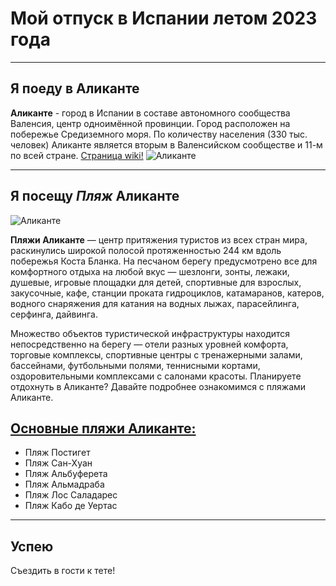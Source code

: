 # Мой отпуск в Испании летом 2023 года

---
## Я поеду в **Аликанте**

**Аликанте** - город в Испании в составе автономного сообщества Валенсия, центр одноимённой провинции. Город расположен на побережье Средиземного моря. По количеству населения (330 тыс. человек) Аликанте является вторым в Валенсийском сообществе и 11-м по всей стране. [Cтраница wiki!](https://ru.wikipedia.org/wiki/%D0%90%D0%BB%D0%B8%D0%BA%D0%B0%D0%BD%D1%82%D0%B5)
![Аликанте](https://kurleut-invest.com/upload/userfiles/images/Alikante.jpg)

---
## Я посещу **_Пляж_ Аликанте**

![Аликанте](https://iespanol.ru/wp-content/uploads/2019/01/playa-alicante.gif)

**Пляжи Аликанте** — центр притяжения туристов из всех стран мира, раскинулись широкой полосой протяженностью 244 км вдоль побережья Коста Бланка. На песчаном берегу предусмотрено все для комфортного отдыха на любой вкус — шезлонги, зонты, лежаки, душевые, игровые площадки для детей, спортивные для взрослых, закусочные, кафе, станции проката гидроциклов, катамаранов, катеров, водного снаряжения для катания на водных лыжах, парасейлинга, серфинга, дайвинга.

Множество объектов туристической инфраструктуры находится непосредственно на берегу — отели разных уровней комфорта, торговые комплексы, спортивные центры с тренажерными залами, бассейнами, футбольными полями, теннисными кортами, оздоровительными комплексами с салонами красоты. Планируете отдохнуть в Аликанте? Давайте подробнее ознакомимся с пляжами Аликанте.

## [Основные пляжи Аликанте:](https://iespanol.ru/playa-alicante.html#:~:text=%D0%9B%D1%83%D1%87%D1%88%D0%B8%D0%B5%20%D0%BF%D0%BB%D1%8F%D0%B6%D0%B8%20%D0%90%D0%BB%D0%B8%D0%BA%D0%B0%D0%BD%D1%82%D0%B5%3A%20%D0%BE%D0%BF%D0%B8%D1%81%D0%B0%D0%BD%D0%B8%D0%B5%2C%20%D1%84%D0%BE%D1%82%D0%BE%2C%20%D0%BF%D0%BB%D1%8E%D1%81%D1%8B%20%D0%B8%20%D0%BC%D0%B8%D0%BD%D1%83%D1%81%D1%8B)

* Пляж Постигет
* Пляж Сан-Хуан 
* Пляж Альбуферета
* Пляж Альмадраба
* Пляж Лос Саладарес
* Пляж Кабо де Уертас

---
## Успею

Съездить в гости к тете!